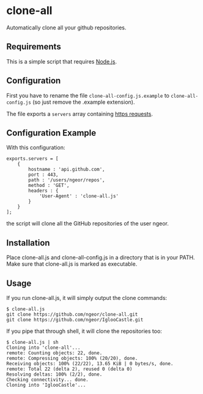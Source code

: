 clone-all
=========

Automatically clone all your github repositories.


Requirements
------------

This is a simple script that requires [Node.js](http://nodejs.org/).


Configuration
-------------

First you have to rename the file `clone-all-config.js.example` to `clone-all-config.js` (so just remove the .example extension).

The file exports a `servers` array containing [https requests](http://nodejs.org/api/https.html#https_https_request_options_callback).


Configuration Example
---------------------

With this configuration:

	exports.servers = [
		{
			hostname : 'api.github.com',
			port : 443,
			path : '/users/ngeor/repos',
			method : 'GET',
			headers : {
				'User-Agent' : 'clone-all.js'
			}
		}
	];

the script will clone all the GitHub repositories of the user ngeor.

Installation
------------

Place clone-all.js and clone-all-config.js in a directory that is in your PATH. Make sure that clone-all.js is marked as executable.


Usage
-----

If you run clone-all.js, it will simply output the clone commands:

	$ clone-all.js
	git clone https://github.com/ngeor/clone-all.git
	git clone https://github.com/ngeor/IglooCastle.git

If you pipe that through shell, it will clone the repositories too:

	$ clone-all.js | sh
	Cloning into 'clone-all'...
	remote: Counting objects: 22, done.
	remote: Compressing objects: 100% (20/20), done.
	Receiving objects: 100% (22/22), 13.65 KiB | 0 bytes/s, done.
	remote: Total 22 (delta 2), reused 0 (delta 0)
	Resolving deltas: 100% (2/2), done.
	Checking connectivity... done.
	Cloning into 'IglooCastle'...

